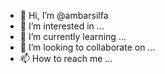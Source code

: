 - 👋 Hi, I’m @ambarsilfa
- 👀 I’m interested in ...
- 🌱 I’m currently learning ...
- 💞️ I’m looking to collaborate on ...
- 📫 How to reach me ...

<!---
ambarsilfa/ambarsilfa is a ✨ special ✨ repository because its `README.md` (this file) appears on your GitHub profile.
You can click the Preview link to take a look at your changes.
--->
